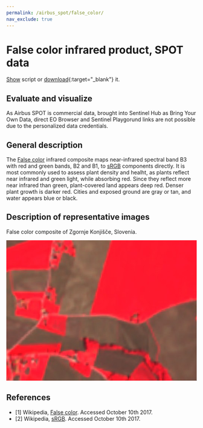 ```yaml
---
permalink: /airbus_spot/false_color/
nav_exclude: true
---
```


# False color infrared product, SPOT data

<a href="#" id='togglescript'>Show</a> script or [download](script.js){:target="_blank"} it.
<div id='script_view' style="display:none">
{% highlight javascript %}
{% include_relative script.js %}
{% endhighlight %}
</div>

## Evaluate and visualize

As Airbus SPOT is commercial data, brought into Sentinel Hub as Bring Your Own Data, direct EO Browser and Sentinel Playgorund links are not possible due to the personalized data credentials. 

## General description

The [False color](https://en.wikipedia.org/wiki/False_color) infrared composite maps near-infrared spectral band B3 with red and green bands, B2 and B1, to [sRGB](https://en.wikipedia.org/wiki/SRGB) components directly. It is most commonly used to assess plant density and healht, as plants reflect near infrared and green light, while absorbing red. Since they reflect more near infrared than green, plant-covered land appears deep red. Denser plant growth is darker red. Cities and exposed ground are gray or tan, and water appears blue or black.

## Description of representative images

False color composite of Zgornje Konjišče, Slovenia. 

![False color composite of Zgornje Konjišče, Slovenia](fig/fig1.jpg)

## References
- [1] Wikipedia, [False color](https://en.wikipedia.org/wiki/False_color). Accessed October 10th 2017.
- [2] Wikipedia, [sRGB](https://en.wikipedia.org/wiki/SRGB). Accessed October 10th 2017.
